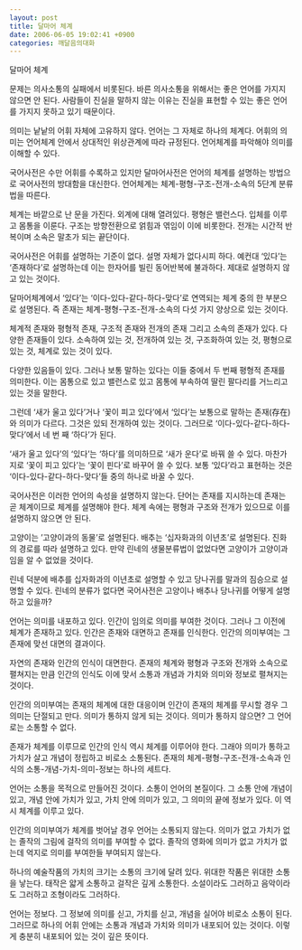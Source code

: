 ```yaml
---
layout: post
title: 달마어 체계
date: 2006-06-05 19:02:41 +0900
categories: 깨달음의대화
---
```

달마어 체계
  

  
문제는 의사소통의 실패에서 비롯된다. 바른 의사소통을 위해서는 좋은 언어를 가지지 않으면 안 된다. 사람들이 진실을 말하지 않는 이유는 진실을 표현할 수 있는 좋은 언어를 가지지 못하고 있기 때문이다.
  

  
의미는 낱낱의 어휘 자체에 고유하지 않다. 언어는 그 자체로 하나의 체계다. 어휘의 의미는 언어체계 안에서 상대적인 위상관계에 따라 규정된다. 언어체계를 파악해야 의미를 이해할 수 있다. 
  

  
국어사전은 수만 어휘를 수록하고 있지만 달마어사전은 언어의 체계를 설명하는 방법으로 국어사전의 방대함을 대신한다. 언어체계는 체계-평형-구조-전개-소속의 5단계 분류법을 따른다. 
  

  
체계는 바깥으로 난 문을 가진다. 외계에 대해 열려있다. 평형은 밸런스다. 입체를 이루고 몸통을 이룬다. 구조는 방향전환으로 얽힘과 엮임이 이에 비롯한다. 전개는 시간적 반복이며 소속은 말초가 되는 끝단이다. 
  

  
국어사전은 어휘를 설명하는 기준이 없다. 설명 자체가 없다시피 하다. 예컨대 ‘있다’는 ‘존재하다’로 설명하는데 이는 한자어를 빌린 동어반복에 불과하다. 제대로 설명하지 않고 있는 것이다. 
  

  
달마어체계에서 ‘있다’는 ‘이다-있다-같다-하다-맞다’로 연역되는 체계 중의 한 부분으로 설명된다. 즉 존재는 체계-평형-구조-전개-소속의 다섯 가지 양상으로 있는 것이다. 
  

  
체계적 존재와 평형적 존재, 구조적 존재와 전개의 존재 그리고 소속의 존재가 있다. 다양한 존재들이 있다. 소속하여 있는 것, 전개하여 있는 것, 구조화하여 있는 것, 평형으로 있는 것, 체계로 있는 것이 있다. 
  

  
다양한 있음들이 있다. 그러나 보통 말하는 있다는 이들 중에서 두 번째 평형적 존재를 의미한다. 이는 몸통으로 있고 밸런스로 있고 몸통에 부속하여 딸린 팔다리를 거느리고 있는 것을 말한다. 
  

  
그런데 ‘새가 울고 있다’거나 ‘꽃이 피고 있다’에서 ‘있다’는 보통으로 말하는 존재(存在)와 의미가 다르다. 그것은 있되 전개하여 있는 것이다. 그러므로 ‘이다-있다-같다-하다-맞다’에서 네 번 째 ‘하다’가 된다. 
  

  
‘새가 울고 있다’의 ‘있다’는 ‘하다’를 의미하므로 ‘새가 운다’로 바꿔 쓸 수 있다. 마찬가지로 ‘꽃이 피고 있다’는 ‘꽃이 핀다’로 바꾸어 쓸 수 있다. 보통 ‘있다’라고 표현하는 것은 ‘이다-있다-같다-하다-맞다’들 중의 하나로 바꿀 수 있다. 
  

  
국어사전은 이러한 언어의 속성을 설명하지 않는다. 단어는 존재를 지시하는데 존재는 곧 체계이므로 체계를 설명해야 한다. 체계 속에는 평형과 구조와 전개가 있으므로 이를 설명하지 않으면 안 된다. 
  

  
고양이는 ’고양이과의 동물’로 설명된다. 배추는 ‘십자화과의 이년초’로 설명된다. 진화의 경로를 따라 설명하고 있다. 만약 린네의 생물분류법이 없었다면 고양이가 고양이과임을 알 수 없었을 것이다. 
  

  
린네 덕분에 배추를 십자화과의 이년초로 설명할 수 있고 당나귀를 말과의 짐승으로 설명할 수 있다. 린네의 분류가 없다면 국어사전은 고양이나 배추나 당나귀를 어떻게 설명하고 있을까?
  

  
언어는 의미를 내포하고 있다. 인간이 임의로 의미를 부여한 것이다. 그러나 그 이전에 체계가 존재하고 있다. 인간은 존재와 대면하고 존재를 인식한다. 인간의 의미부여는 그 존재에 맞선 대면의 결과이다.
  

  
자연의 존재와 인간의 인식이 대면한다. 존재의 체계와 평형과 구조와 전개와 소속으로 펼쳐지는 만큼 인간의 인식도 이에 맞서 소통과 개념과 가치와 의미와 정보로 펼쳐지는 것이다.
  

  
인간의 의미부여는 존재의 체계에 대한 대응이며 인간이 존재의 체계를 무시할 경우 그 의미는 단절되고 만다. 의미가 통하지 않게 되는 것이다. 의미가 통하지 않으면? 그 언어로는 소통할 수 없다. 
  

  
존재가 체계를 이루므로 인간의 인식 역시 체계를 이루어야 한다. 그래야 의미가 통하고 가치가 살고 개념이 정립하고 비로소 소통된다. 존재의 체계-평형-구조-전개-소속과 인식의 소통-개념-가치-의미-정보는 하나의 세트다. 
  

  
언어는 소통을 목적으로 만들어진 것이다. 소통이 언어의 본질이다. 그 소통 안에 개념이 있고, 개념 안에 가치가 있고, 가치 안에 의미가 있고, 그 의미의 끝에 정보가 있다. 이 역시 체계를 이루고 있다.
  

  
인간의 의미부여가 체계를 벗어날 경우 언어는 소통되지 않는다. 의미가 없고 가치가 없는 졸작의 그림에 걸작의 의미를 부여할 수 없다. 졸작의 영화에 의미가 없고 가치가 없는데 억지로 의미를 부여한들 부여되지 않는다. 
  

  
하나의 예술작품의 가치의 크기는 소통의 크기에 달려 있다. 위대한 작품은 위대한 소통을 낳는다. 태작은 얇게 소통하고 걸작은 깊게 소통한다. 소설이라도 그러하고 음악이라도 그러하고 조형이라도 그러하다.
  

  
언어는 정보다. 그 정보에 의미를 싣고, 가치를 싣고, 개념을 실어야 비로소 소통이 된다. 그러므로 하나의 어휘 안에는 소통과 개념과 가치와 의미가 내포되어 있는 것이다. 이렇게 충분히 내포되어 있는 것이 깊은 뜻이다.